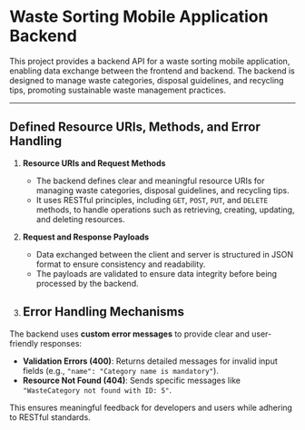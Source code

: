 # Waste Sorting Mobile Application Backend

This project provides a backend API for a waste sorting mobile application, enabling data exchange between the frontend and backend. The backend is designed to manage waste categories, disposal guidelines, and recycling tips, promoting sustainable waste management practices.

---

## Defined Resource URIs, Methods, and Error Handling

1. **Resource URIs and Request Methods**
    - The backend defines clear and meaningful resource URIs for managing waste categories, disposal guidelines, and recycling tips.
    - It uses RESTful principles, including `GET`, `POST`, `PUT`, and `DELETE` methods, to handle operations such as retrieving, creating, updating, and deleting resources.

2. **Request and Response Payloads**
    - Data exchanged between the client and server is structured in JSON format to ensure consistency and readability.
    - The payloads are validated to ensure data integrity before being processed by the backend.

3. ## Error Handling Mechanisms

The backend uses **custom error messages** to provide clear and user-friendly responses:
- **Validation Errors (400)**: Returns detailed messages for invalid input fields (e.g., `"name": "Category name is mandatory"`).
- **Resource Not Found (404)**: Sends specific messages like `"WasteCategory not found with ID: 5"`.

This ensures meaningful feedback for developers and users while adhering to RESTful standards.


